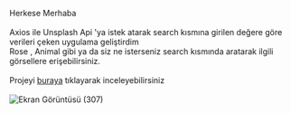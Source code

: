Herkese Merhaba <br> <br>
Axios ile Unsplash Api 'ya istek atarak search kısmına girilen değere göre verileri çeken uygulama geliştirdim <br>
Rose , Animal gibi ya da siz ne isterseniz search kısmında aratarak ilgili görsellere erişebilirsiniz. <br> <br>
Projeyi [buraya](https://celadon-shortbread-b4f02a.netlify.app) tıklayarak inceleyebilirsiniz <br><br>
![Ekran Görüntüsü (307)](https://user-images.githubusercontent.com/78304413/232237716-dfbe496a-06b4-4969-9964-1aaadd358970.png)
